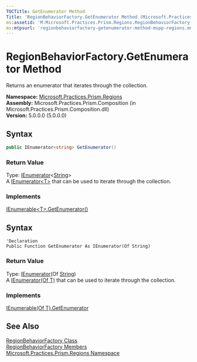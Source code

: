 ```yaml
---
TOCTitle: GetEnumerator Method
Title: 'RegionBehaviorFactory.GetEnumerator Method (Microsoft.Practices.Prism.Regions)'
ms:assetid: 'M:Microsoft.Practices.Prism.Regions.RegionBehaviorFactory.GetEnumerator'
ms:mtpsurl: 'regionbehaviorfactory-getenumerator-method-mspp-regions.md'
---
```



# RegionBehaviorFactory.GetEnumerator Method

Returns an enumerator that iterates through the collection.

**Namespace:** [Microsoft.Practices.Prism.Regions](/patterns-practices/reference/mspp-regions-namespace)<br/>
**Assembly:** Microsoft.Practices.Prism.Composition (in Microsoft.Practices.Prism.Composition.dll)<br/>
**Version:** 5.0.0.0 (5.0.0.0)

## Syntax

~~~C#
public IEnumerator<string> GetEnumerator()
~~~

### Return Value

Type: [IEnumerator](http://msdn.microsoft.com/en-us/library/78dfe2yb)&lt;[String](http://msdn.microsoft.com/en-us/library/s1wwdcbf)&gt;  
A [IEnumerator&lt;T&gt;](http://msdn.microsoft.com/en-us/library/78dfe2yb) that can be used to iterate through the collection.
### Implements

[IEnumerable&lt;T&gt;.GetEnumerator()](http://msdn.microsoft.com/en-us/library/s793z9y2)


## Syntax

~~~VB
'Declaration
Public Function GetEnumerator As IEnumerator(Of String)
~~~

### Return Value

Type: [IEnumerator](http://msdn.microsoft.com/en-us/library/78dfe2yb)(Of [String](http://msdn.microsoft.com/en-us/library/s1wwdcbf))  
A [IEnumerator(Of T)](http://msdn.microsoft.com/en-us/library/78dfe2yb) that can be used to iterate through the collection.
### Implements

[IEnumerable(Of T).GetEnumerator](http://msdn.microsoft.com/en-us/library/s793z9y2)

## See Also

[RegionBehaviorFactory Class](/patterns-practices/reference/regionbehaviorfactory-class-mspp-regions)<br/>
[RegionBehaviorFactory Members](/patterns-practices/reference/regionbehaviorfactory-members-mspp-regions)<br/>
[Microsoft.Practices.Prism.Regions Namespace](/patterns-practices/reference/mspp-regions-namespace)<br/>